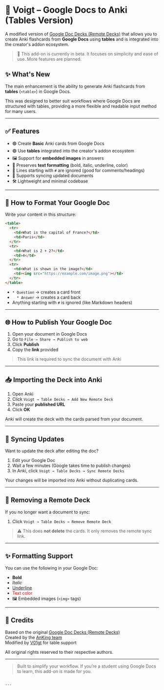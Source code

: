 # 📄 Voigt – Google Docs to Anki (Tables Version)

A modified version of [Google Doc Decks (Remote Decks)](https://ankiweb.net/shared/info/924929499) that allows you to create Anki flashcards from **Google Docs** using **tables** and is integrated into the creator's addon ecosystem.

> 🧪 This add-on is currently in beta. It focuses on simplicity and ease of use. More features are planned.

## ✨ What's New

The main enhancement is the ability to generate Anki flashcards from **tables** (`<table>`) in Google Docs.

This was designed to better suit workflows where Google Docs are structured with tables, providing a more flexible and readable input method for many users.

---

## ✅ Features

- 🟢 Create **Basic** Anki cards from Google Docs
- 🟣 Use **tables** integrated into the creator's addon ecosystem
- 🖼️ Support for **embedded images** in answers
- 🎨 Preserves **text formatting** (bold, italic, underline, color)
- 🚫 Lines starting with `#` are ignored (good for comments/headings)
- 🔁 Supports syncing updated documents
- 🛠️ Lightweight and minimal codebase

---

## 📝 How to Format Your Google Doc

Write your content in this structure:

```markdown
<table>
  <tr>
    <td>What is the capital of France?</td>
    <td>Paris</td>
  </tr>
  <tr>
    <td>What is 2 + 2?</td>
    <td>4</td>
  </tr>
  <tr>
    <td>What is shown in the image?</td>
    <td><img src="https://example.com/image.png"></td>
  </tr>
</table>
```

- `* Question` → creates a card front
- `  * Answer` → creates a card back
- Anything starting with `#` is ignored (like Markdown headers)

---

## 🌐 How to Publish Your Google Doc

1. Open your document in Google Docs
2. Go to `File → Share → Publish to web`
3. Click **Publish**
4. Copy the **link** provided

> This link is required to sync the document with Anki

---

## 📥 Importing the Deck into Anki

1. Open Anki
2. Click `Voigt → Table Decks → Add New Remote Deck`
3. Paste your **published URL**
4. Click **OK**

Anki will create the deck with the cards parsed from your document.

---

## 🔁 Syncing Updates

Want to update the deck after editing the doc?

1. Edit your Google Doc
2. Wait a few minutes (Google takes time to publish changes)
3. In Anki, click `Voigt → Table Decks → Sync Remote Decks`

Your changes will be imported into Anki without duplicating cards.

---

## 🧹 Removing a Remote Deck

If you no longer want a document to sync:

1. Click `Voigt → Table Decks → Remove Remote Deck`

> ⚠️ This does **not delete** the cards. It only removes the remote sync link.

---

## ✨ Formatting Support

You can use the following in your Google Doc:

- **Bold**
- _Italic_
- <u>Underline</u>
- <span style="color:red;">Text color</span>
- 🖼️ Embedded images (`<img>` tags)

---

## 🙏 Credits

Based on the original [Google Doc Decks (Remote Decks)](https://ankiweb.net/shared/info/924929499)  
Created by the [AnKing team](https://www.ankingmed.com)  
Modified by [V01gt](https://github.com/V01gt) for table support

All original rights reserved to their respective authors.

---

> Built to simplify your workflow. If you’re a student using Google Docs to learn, this add-on is made for you.
```

---
